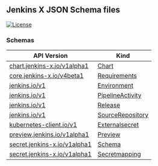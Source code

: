 
## Jenkins X JSON Schema files

[![License](https://img.shields.io/badge/License-Apache%202.0-blue.svg)](https://opensource.org/licenses/Apache-2.0)


### Schemas


| API Version | Kind |
| --- | --- |
| [chart.jenkins-x.io/v1alpha1](chart.jenkins-x.io/v1alpha1) | [Chart](chart.jenkins-x.io/v1alpha1/chart.json) |
| [core.jenkins-x.io/v4beta1](core.jenkins-x.io/v4beta1) | [Requirements](core.jenkins-x.io/v4beta1/requirements.json) |
| [jenkins.io/v1](jenkins.io/v1) | [Environment](jenkins.io/v1/environment.json) |
| [jenkins.io/v1](jenkins.io/v1) | [PipelineActivity](jenkins.io/v1/pipeline-activity.json) |
| [jenkins.io/v1](jenkins.io/v1) | [Release](jenkins.io/v1/release.json) |
| [jenkins.io/v1](jenkins.io/v1) | [SourceRepository](jenkins.io/v1/source-repository.json) |
| [kubernetes-client.io/v1](kubernetes-client.io/v1) | [Externalsecret](kubernetes-client.io/v1/externalsecret.json) |
| [preview.jenkins.io/v1alpha1](preview.jenkins.io/v1alpha1) | [Preview](preview.jenkins.io/v1alpha1/preview.json) |
| [secret.jenkins-x.io/v1alpha1](secret.jenkins-x.io/v1alpha1) | [Schema](secret.jenkins-x.io/v1alpha1/schema.json) |
| [secret.jenkins-x.io/v1alpha1](secret.jenkins-x.io/v1alpha1) | [Secretmapping](secret.jenkins-x.io/v1alpha1/secretmapping.json) |
